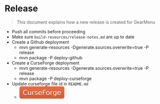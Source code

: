 # Release

> This document explains how a new release is created for GearMenu

* Push all commits before proceeding
* Make sure `build-resources/release-notes.md` are up to date
* Create a Github deployment
  * mvn generate-resources -Dgenerate.sources.overwrite=true -P release
  * mvn package -P deploy-github
* Create a CurseForge deployment
  * mvn generate-resources -Dgenerate.sources.overwrite=true -P release
  * mvn package -P deploy-curseforge
* Update curseforge file id in `README.md`
  * [![](/docs/curseforge.svg)](https://curseforge.overwolf.com/?addonId=[addon-id]&fileId=[file-id])
